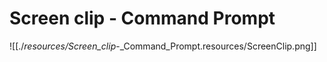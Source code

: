 # Screen clip - Command Prompt

![[./_resources/Screen_clip_-_Command_Prompt.resources/ScreenClip.png]]

